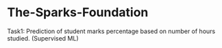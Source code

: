# The-Sparks-Foundation
Task1: Prediction of student marks percentage based on number of hours studied. (Supervised ML)
